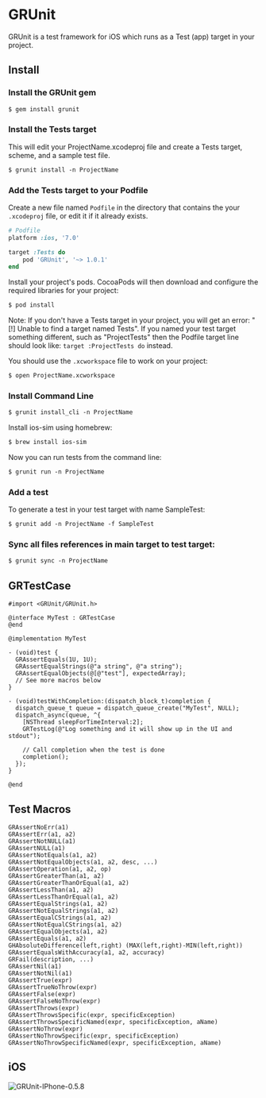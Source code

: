 # GRUnit 

GRUnit is a test framework for iOS which runs as a Test (app) target in your project.

## Install

### Install the GRUnit gem

```xml
$ gem install grunit
```

### Install the Tests target

This will edit your ProjectName.xcodeproj file and create a Tests target, scheme, and a sample test file.

```xml
$ grunit install -n ProjectName
```

### Add the Tests target to your Podfile

Create a new file named `Podfile` in the directory that contains the your `.xcodeproj` file, or edit it if it already exists.

```ruby
# Podfile
platform :ios, '7.0'

target :Tests do
	pod 'GRUnit', '~> 1.0.1'
end
```

Install your project's pods. CocoaPods will then download and configure the required libraries for your project:
```xml
$ pod install
```

Note: If you don't have a Tests target in your project, you will get an error: "[!] Unable to find a target named Tests". If you named your test target something different, such as "ProjectTests" then the Podfile target line should look like: `target :ProjectTests do` instead.

You should use the `.xcworkspace` file to work on your project:
```xml
$ open ProjectName.xcworkspace
```

### Install Command Line

```xml
$ grunit install_cli -n ProjectName
```

Install ios-sim using homebrew:

```xml
$ brew install ios-sim
```

Now you can run tests from the command line:

```xml
$ grunit run -n ProjectName
```

### Add a test

To generate a test in your test target with name SampleTest:

```xml
$ grunit add -n ProjectName -f SampleTest
```

### Sync all files references in main target to test target:

```xml
$ grunit sync -n ProjectName
```

## GRTestCase

```objc
#import <GRUnit/GRUnit.h>

@interface MyTest : GRTestCase
@end

@implementation MyTest

- (void)test {
  GRAssertEquals(1U, 1U);
  GRAssertEqualStrings(@"a string", @"a string");
  GRAssertEqualObjects(@[@"test"], expectedArray);
  // See more macros below
}

- (void)testWithCompletion:(dispatch_block_t)completion {
  dispatch_queue_t queue = dispatch_queue_create("MyTest", NULL);
  dispatch_async(queue, ^{
    [NSThread sleepForTimeInterval:2];
    GRTestLog(@"Log something and it will show up in the UI and stdout");

    // Call completion when the test is done
    completion();
  });
}

@end
```

## Test Macros

```
GRAssertNoErr(a1)
GRAssertErr(a1, a2)
GRAssertNotNULL(a1)
GRAssertNULL(a1)
GRAssertNotEquals(a1, a2)
GRAssertNotEqualObjects(a1, a2, desc, ...)
GRAssertOperation(a1, a2, op)
GRAssertGreaterThan(a1, a2)
GRAssertGreaterThanOrEqual(a1, a2)
GRAssertLessThan(a1, a2)
GRAssertLessThanOrEqual(a1, a2)
GRAssertEqualStrings(a1, a2)
GRAssertNotEqualStrings(a1, a2)
GRAssertEqualCStrings(a1, a2)
GRAssertNotEqualCStrings(a1, a2)
GRAssertEqualObjects(a1, a2)
GRAssertEquals(a1, a2)
GHAbsoluteDifference(left,right) (MAX(left,right)-MIN(left,right))
GRAssertEqualsWithAccuracy(a1, a2, accuracy)
GRFail(description, ...)
GRAssertNil(a1)
GRAssertNotNil(a1)
GRAssertTrue(expr)
GRAssertTrueNoThrow(expr)
GRAssertFalse(expr)
GRAssertFalseNoThrow(expr)
GRAssertThrows(expr)
GRAssertThrowsSpecific(expr, specificException)
GRAssertThrowsSpecificNamed(expr, specificException, aName)
GRAssertNoThrow(expr)
GRAssertNoThrowSpecific(expr, specificException)
GRAssertNoThrowSpecificNamed(expr, specificException, aName)
```

## iOS

![GRUnit-IPhone-0.5.8](https://raw.github.com/gh-unit/gh-unit/master/Documentation/images/ios.png)
